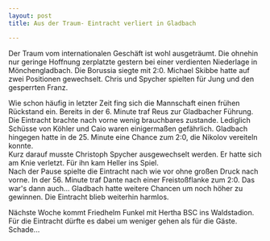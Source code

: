 ```yaml
---
layout: post
title: Aus der Traum- Eintracht verliert in Gladbach

---
```


Der Traum vom internationalen Geschäft ist wohl ausgeträumt. Die ohnehin nur geringe Hoffnung zerplatzte gestern bei einer verdienten Niederlage in Mönchengladbach. Die Borussia siegte mit 2:0. Michael Skibbe hatte auf zwei Positionen gewechselt. Chris und Spycher spielten für Jung und den gesperrten Franz.

Wie schon häufig in letzter Zeit fing sich die Mannschaft einen frühen Rückstand ein. Bereits in der 6. Minute traf Reus zur Gladbacher Führung. Die Eintracht brachte nach vorne wenig brauchbares zustande. Lediglich Schüsse von Köhler und Caio waren einigermaßen gefährlich. Gladbach hingegen hatte in de 25. Minute eine Chance zum 2:0, die Nikolov vereiteln konnte.  
Kurz darauf musste Christoph Spycher ausgewechselt werden. Er hatte sich am Knie verletzt. Für ihn kam Heller ins Spiel.  
Nach der Pause spielte die Eintracht nach wie vor ohne großen Druck nach vorne. In der 56. Minute traf Dante nach einer Freistoßflanke zum 2:0. Das war's dann auch... Gladbach hatte weitere Chancen um noch höher zu gewinnen. Die Eintracht blieb weiterhin harmlos.

Nächste Woche kommt Friedhelm Funkel mit Hertha BSC ins Waldstadion. Für die Eintracht dürfte es dabei um weniger gehen als für die Gäste. Schade...
